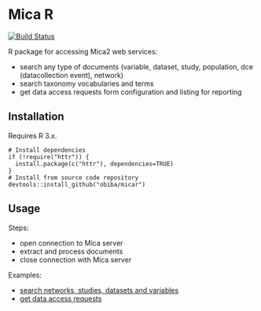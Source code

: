# Mica R

[![Build Status](https://travis-ci.com/obiba/micar.svg?branch=master)](https://travis-ci.com/obiba/micar)

R package for accessing Mica2 web services:
* search any type of documents (variable, dataset, study, population, dce (datacollection event), network)
* search taxonomy vocabularies and terms
* get data access requests form configuration and listing for reporting

## Installation

Requires R 3.x.

```
# Install dependencies
if (!require("httr")) {
  install.package(c("httr"), dependencies=TRUE)
}
# Install from source code repository
devtools::install_github("obiba/micar")
```
## Usage

Steps:

* open connection to Mica server
* extract and process documents
* close connection with Mica server

Examples: 

* [search networks, studies, datasets and variables](https://github.com/obiba/micar/blob/master/inst/examples/mica-search.R)
* [get data access requests](https://github.com/obiba/micar/blob/master/inst/examples/mica-dar.R)

